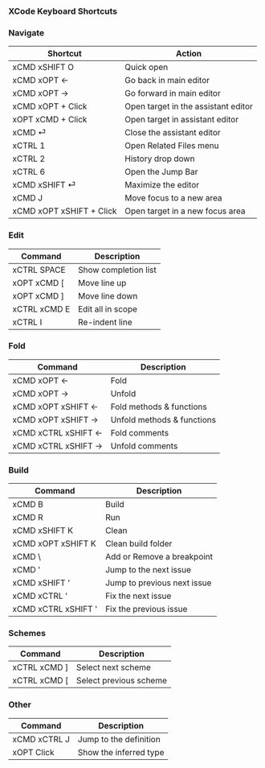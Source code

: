 ### XCode Keyboard Shortcuts

<!-- 
### Move
(← moves in the opposite direction. Use xSHIFT to hightlight)

| Command | Description| 
| -- | -- |
| xOPT → |Next word|
| xCTRL → |Next subword |
| xCMD → |End of line| 

-->

### Navigate
| Shortcut | Action |
| --|--|
| xCMD xSHIFT O | Quick open |
| xCMD xOPT ← | Go back in main editor |
| xCMD xOPT → | Go forward in main editor |
| xCMD xOPT + Click | Open target in the assistant editor |
| xOPT xCMD + Click | Open target in assistant editor |
| xCMD ⏎ | Close the assistant editor |
| xCTRL 1 | Open Related Files menu |
| xCTRL 2 | History drop down |
| xCTRL 6 | Open the Jump Bar |
| xCMD xSHIFT ⏎ | Maximize the editor |
| xCMD J | Move focus to a new area |
| xCMD xOPT xSHIFT + Click | Open target in a new focus area |

### Edit
|Command|Description|
|--|--|
| xCTRL SPACE | Show completion list |
| xOPT xCMD [ | Move line up |
| xOPT xCMD ] | Move line down |
| xCTRL xCMD E | Edit all in scope |
| xCTRL I | Re-indent line | <!-- works really well with the delimiter -->

### Fold
| Command | Description |
|--|--|
| xCMD xOPT ← | Fold |
| xCMD xOPT → | Unfold |
| xCMD xOPT xSHIFT ← | Fold methods & functions |
| xCMD xOPT xSHIFT → | Unfold methods & functions |
| xCMD xCTRL xSHIFT ← | Fold comments |
| xCMD xCTRL xSHIFT → | Unfold comments |

### Build
| Command | Description |
|--|--|
| xCMD B | Build |
| xCMD R | Run |
| xCMD xSHIFT K | Clean |
| xCMD xOPT xSHIFT K | Clean build folder |
| xCMD \ | Add or Remove a breakpoint |
| xCMD ' | Jump to the next issue |
| xCMD xSHIFT ' | Jump to previous next issue |
| xCMD xCTRL ' | Fix the next issue |
| xCMD xCTRL xSHIFT ' | Fix the previous issue |

### Schemes
| Command|Description |
| --|-- |
| xCTRL xCMD ] | Select next scheme |
| xCTRL xCMD [ | Select previous scheme |

### Other
| Command|Description |
| --|-- |
| xCMD xCTRL J | Jump to the definition |
| xOPT Click | Show the inferred type  |
